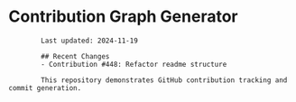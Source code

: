 # Contribution Graph Generator
            
            Last updated: 2024-11-19
            
            ## Recent Changes
            - Contribution #448: Refactor readme structure
            
            This repository demonstrates GitHub contribution tracking and commit generation.
        